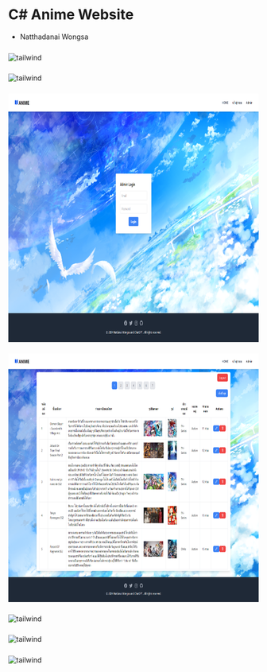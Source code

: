 # C# Anime Website
* Natthadanai Wongsa
### <ins> </ins> 
<img src="images/image1.png" alt="tailwind" width="760" height="500" align="center"/>

### <ins> </ins> 
<img src="images/image2.png" alt="tailwind" width="760" height="500" align="center"/>

### <ins>  </ins> 
<img src="images/image3.png" alt="tailwind" width="760" height="500" align="center"/>

### <ins> </ins> 
<img src="images/image4.png" alt="tailwind" width="760" height="500" align="center"/>

### <ins> </ins> 
<img src="images/FoodType.png" alt="tailwind" width="760" height="500" align="center"/>

### <ins>  </ins> 
<img src="images/EmployeeType.png" alt="tailwind" width="760" height="500" align="center"/>

### <ins>  </ins> 
<img src="images/updateOrder.png" alt="tailwind" width="760" height="500" align="center"/>
